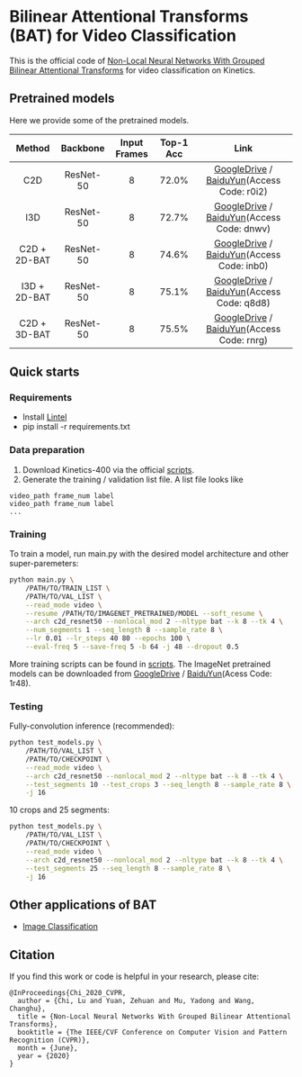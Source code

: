 # Bilinear Attentional Transforms (BAT) for Video Classification

This is the official code of [Non-Local Neural Networks With Grouped Bilinear Attentional Transforms](http://openaccess.thecvf.com/content_CVPR_2020/html/Chi_Non-Local_Neural_Networks_With_Grouped_Bilinear_Attentional_Transforms_CVPR_2020_paper.html) for video classification on Kinetics.

## Pretrained models
Here we provide some of the pretrained models.

| Method | Backbone | Input Frames |Top-1 Acc| Link |
| :--: | :--: | :--: | :--: | :--: |
| C2D | ResNet-50 | 8 | 72.0% | [GoogleDrive](https://drive.google.com/file/d/1lH38bk2B8MVGS57uBVRJ4VP5OXMDVIvK/view?usp=sharing) / [BaiduYun](https://pan.baidu.com/s/1iqCYbl_7A659NEVpHz8cSQ)(Access Code: r0i2) |
| I3D | ResNet-50 | 8 | 72.7% | [GoogleDrive](https://drive.google.com/file/d/1LEc3X5sghJ0gDHHI30nolEFolY_C-Mzd/view?usp=sharing) / [BaiduYun](https://pan.baidu.com/s/1AJKmk9K5Jh5SzR45Y9jMfQ)(Access Code: dnwv) |
| C2D + 2D-BAT | ResNet-50 | 8 | 74.6% | [GoogleDrive](https://drive.google.com/file/d/15k2Qf2NPn9TWAH3CZwAtDMuCwgvfpw0i/view?usp=sharing) / [BaiduYun](https://pan.baidu.com/s/1u-hTUNGBg2bGs4fBhEw66w)(Access Code: inb0) |
| I3D + 2D-BAT | ResNet-50 | 8 | 75.1% | [GoogleDrive](https://drive.google.com/file/d/1RsexL9jE3-34CLo4ZK80gg2HZz1XcARo/view?usp=sharing) / [BaiduYun](https://pan.baidu.com/s/1vpkaAqphLu8cQVS1n9t7SA)(Access Code: q8d8) |
| C2D + 3D-BAT | ResNet-50 | 8 | 75.5% | [GoogleDrive](https://drive.google.com/file/d/1N1aTylbo2XkIeA7pGGo3E5FQNBAJCmy0/view?usp=sharing) / [BaiduYun](https://pan.baidu.com/s/1Kh0uhxTJiLDpe5juGtT93Q)(Access Code: rnrg) |

## Quick starts

### Requirements

- Install [Lintel](https://github.com/dukebw/lintel)
- pip install -r requirements.txt

### Data preparation
1. Download Kinetics-400 via the official [scripts](https://github.com/activitynet/ActivityNet/tree/master/Crawler/Kinetics).
2. Generate the training / validation list file. A list file looks like
```
video_path frame_num label
video_path frame_num label
...
```

### Training

To train a model, run main.py with the desired model architecture and other super-paremeters:

```bash
python main.py \
    /PATH/TO/TRAIN_LIST \
    /PATH/TO/VAL_LIST \
    --read_mode video \
    --resume /PATH/TO/IMAGENET_PRETRAINED/MODEL --soft_resume \
    --arch c2d_resnet50 --nonlocal_mod 2 --nltype bat --k 8 --tk 4 \
    --num_segments 1 --seq_length 8 --sample_rate 8 \
    --lr 0.01 --lr_steps 40 80 --epochs 100 \
    --eval-freq 5 --save-freq 5 -b 64 -j 48 --dropout 0.5
```

More training scripts can be found in [scripts](scripts). The ImageNet pretrained models can be downloaded from [GoogleDrive](https://drive.google.com/drive/folders/1KOOyftAAtP4YnCoZUdxel3LAjFdijqHv?usp=sharing) / [BaiduYun](https://pan.baidu.com/s/1Y_YtsE9DlFTq9JppKXXXPg)(Acess Code: 1r48).

### Testing

Fully-convolution inference (recommended):
```bash
python test_models.py \
    /PATH/TO/VAL_LIST \
    /PATH/TO/CHECKPOINT \
    --read_mode video \
    --arch c2d_resnet50 --nonlocal_mod 2 --nltype bat --k 8 --tk 4 \
    --test_segments 10 --test_crops 3 --seq_length 8 --sample_rate 8 \
    -j 16
```

10 crops and 25 segments:
```bash
python test_models.py \
    /PATH/TO/VAL_LIST \
    /PATH/TO/CHECKPOINT \
    --read_mode video \
    --arch c2d_resnet50 --nonlocal_mod 2 --nltype bat --k 8 --tk 4 \
    --test_segments 25 --seq_length 8 --sample_rate 8 \
    -j 16
```

## Other applications of BAT
* [Image Classification](https://github.com/BA-Transform/BAT-Image-Classification)

## Citation
If you find this work or code is helpful in your research, please cite:
````
@InProceedings{Chi_2020_CVPR,
  author = {Chi, Lu and Yuan, Zehuan and Mu, Yadong and Wang, Changhu},
  title = {Non-Local Neural Networks With Grouped Bilinear Attentional Transforms},
  booktitle = {The IEEE/CVF Conference on Computer Vision and Pattern Recognition (CVPR)},
  month = {June},
  year = {2020}
}
````
